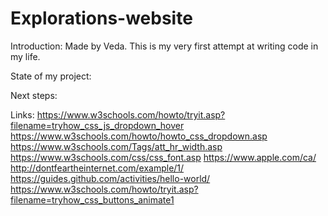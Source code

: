 # Explorations-website
Introduction:
Made by Veda. This is my very first attempt at writing code in my life. 

State of my project:

Next steps:


Links:
https://www.w3schools.com/howto/tryit.asp?filename=tryhow_css_js_dropdown_hover
https://www.w3schools.com/howto/howto_css_dropdown.asp
https://www.w3schools.com/Tags/att_hr_width.asp
https://www.w3schools.com/css/css_font.asp
https://www.apple.com/ca/
http://dontfeartheinternet.com/example/1/
https://guides.github.com/activities/hello-world/
https://www.w3schools.com/howto/tryit.asp?filename=tryhow_css_buttons_animate1
